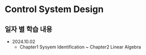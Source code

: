 Control System Design
=============

일자 별 학습 내용
-------------
- 2024.10.02   
    - Chapter1 Sysyem Identification ~ Chapter2 Linear Algebra   